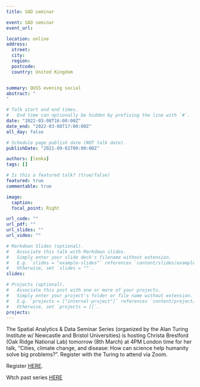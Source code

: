 ```yaml
---
title: SAD seminar

event: SAD seminar
event_url: 

location: online
address:
  street: 
  city: 
  region: 
  postcode:  
  country: United Kingdom


summary: QUSS evening social
abstract: "
"

# Talk start and end times.
#   End time can optionally be hidden by prefixing the line with `#`.
date: "2022-03-08T16:00:00Z"
date_end: "2022-03-08T17:00:00Z"
all_day: false

# Schedule page publish date (NOT talk date).
publishDate: "2021-09-01T00:00:00Z"

authors: [lenka]
tags: []

# Is this a featured talk? (true/false)
featured: true
commentable: true

image:
  caption: 
  focal_point: Right

url_code: ""
url_pdf: ""
url_slides: ""
url_video: ""

# Markdown Slides (optional).
#   Associate this talk with Markdown slides.
#   Simply enter your slide deck's filename without extension.
#   E.g. `slides = "example-slides"` references `content/slides/example-slides.md`.
#   Otherwise, set `slides = ""`.
slides:

# Projects (optional).
#   Associate this post with one or more of your projects.
#   Simply enter your project's folder or file name without extension.
#   E.g. `projects = ["internal-project"]` references `content/project/deep-learning/index.md`.
#   Otherwise, set `projects = []`.
projects:
---
```


The Spatial Analytics & Data Seminar Series (organized by the Alan Turing Institute w/ Newcastle and Bristol Universities) is hosting Christa Breslford (Oak Ridge National Lab) tomorrow (8th March) at 4PM London time for her talk, “Cities, climate change, and disease: How can science help humanity solve big problems?”. Register with the Turing to attend via Zoom.  

Register [HERE](https://turing-uk.zoom.us/webinar/register/WN_ap6Z-8YsRsKDbj4pq4xdng).

Wtch past series [HERE](https://www.youtube.com/channel/UCcf3cdwC1c-1w4Oq0J9yNIg)